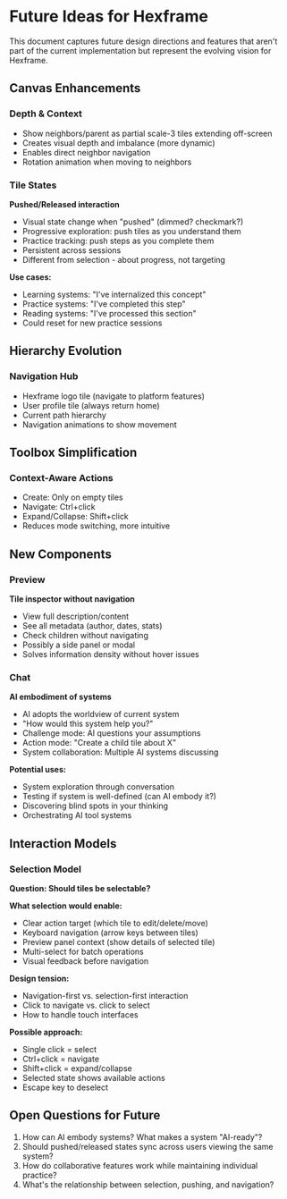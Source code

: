 # Future Ideas for Hexframe

This document captures future design directions and features that aren't part of the current implementation but represent the evolving vision for Hexframe.

## Canvas Enhancements

### Depth & Context
- Show neighbors/parent as partial scale-3 tiles extending off-screen
- Creates visual depth and imbalance (more dynamic)
- Enables direct neighbor navigation
- Rotation animation when moving to neighbors

### Tile States
**Pushed/Released interaction**
- Visual state change when "pushed" (dimmed? checkmark?)
- Progressive exploration: push tiles as you understand them
- Practice tracking: push steps as you complete them
- Persistent across sessions
- Different from selection - about progress, not targeting

**Use cases:**
- Learning systems: "I've internalized this concept"
- Practice systems: "I've completed this step"
- Reading systems: "I've processed this section"
- Could reset for new practice sessions

## Hierarchy Evolution

### Navigation Hub
- Hexframe logo tile (navigate to platform features)
- User profile tile (always return home)
- Current path hierarchy
- Navigation animations to show movement

## Toolbox Simplification

### Context-Aware Actions
- Create: Only on empty tiles
- Navigate: Ctrl+click
- Expand/Collapse: Shift+click
- Reduces mode switching, more intuitive

## New Components

### Preview
**Tile inspector without navigation**
- View full description/content
- See all metadata (author, dates, stats)
- Check children without navigating
- Possibly a side panel or modal
- Solves information density without hover issues

### Chat
**AI embodiment of systems**
- AI adopts the worldview of current system
- "How would this system help you?"
- Challenge mode: AI questions your assumptions
- Action mode: "Create a child tile about X"
- System collaboration: Multiple AI systems discussing

**Potential uses:**
- System exploration through conversation
- Testing if system is well-defined (can AI embody it?)
- Discovering blind spots in your thinking
- Orchestrating AI tool systems

## Interaction Models

### Selection Model
**Question: Should tiles be selectable?**

**What selection would enable:**
- Clear action target (which tile to edit/delete/move)
- Keyboard navigation (arrow keys between tiles)
- Preview panel context (show details of selected tile)
- Multi-select for batch operations
- Visual feedback before navigation

**Design tension:**
- Navigation-first vs. selection-first interaction
- Click to navigate vs. click to select
- How to handle touch interfaces

**Possible approach:**
- Single click = select
- Ctrl+click = navigate
- Shift+click = expand/collapse
- Selected state shows available actions
- Escape key to deselect

## Open Questions for Future

1. How can AI embody systems? What makes a system "AI-ready"?
2. Should pushed/released states sync across users viewing the same system?
3. How do collaborative features work while maintaining individual practice?
4. What's the relationship between selection, pushing, and navigation?